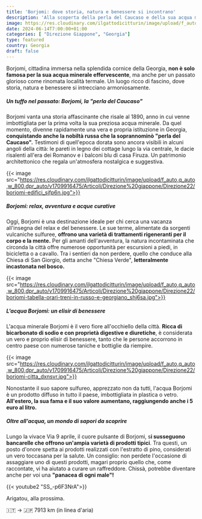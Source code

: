 ```yaml
---
title: 'Borjomi: dove storia, natura e benessere si incontrano'
description: 'Alla scoperta della perla del Caucaso e della sua acqua minerale di lusso'
image: https://res.cloudinary.com/ilgattodicitturin/image/upload/f_auto,q_auto,w_800,dpr_auto/v1713011125/Articoli/Direzione%20giappone/Direzione22/borjomi-acqua_qmbvno.jpg
date: 2024-06-14T7:00:00+01:00
categories: [ "Direzione Giappone", "Georgia"]
type: featured  
country: Georgia 
draft: false
---
```


Borjomi, cittadina immersa nella splendida cornice della Georgia, **non è solo famosa per la sua acqua minerale effervescente**, ma anche per un passato glorioso come rinomata località termale. Un luogo ricco di fascino, dove storia, natura e benessere si intrecciano armoniosamente.

##### Un tuffo nel passato: Borjomi, la "perla del Caucaso"

Borjomi vanta una storia affascinante che risale al 1890, anno in cui venne imbottigliata per la prima volta la sua preziosa acqua minerale. Da quel momento, divenne rapidamente una vera e propria istituzione in Georgia, **conquistando anche la nobiltà russa che la soprannominò "perla del Caucaso".**
Testimoni di quell'epoca dorata sono ancora visibili in alcuni angoli della città: le pareti in legno dei cottage lungo la via centrale, le dacie risalenti all'era dei Romanov e i balconi blu di casa Firuza. Un patrimonio architettonico che regala un'atmosfera nostalgica e suggestiva.

{{< image src="https://res.cloudinary.com/ilgattodicitturin/image/upload/f_auto,q_auto,w_800,dpr_auto/v1709916475/Articoli/Direzione%20giappone/Direzione22/borjomi-edifici_sjfp6n.jpg">}} 

##### Borjomi: relax, avventura e acque curative

Oggi, Borjomi è una destinazione ideale per chi cerca una vacanza all'insegna del relax e del benessere. Le sue terme, alimentate da sorgenti vulcaniche sulfuree, **offrono una varietà di trattamenti rigeneranti per il corpo e la mente.**
Per gli amanti dell'avventura, la natura incontaminata che circonda la città offre numerose opportunità per escursioni a piedi, in bicicletta o a cavallo. Tra i sentieri da non perdere, quello che conduce alla Chiesa di San Giorgio, detta anche "Chiesa Verde", **letteralmente incastonata nel bosco.**

{{< image src="https://res.cloudinary.com/ilgattodicitturin/image/upload/f_auto,q_auto,w_800,dpr_auto/v1709916475/Articoli/Direzione%20giappone/Direzione22/borjomi-tabella-orari-treni-in-russo-e-georgiano_shj6sa.jpg">}} 


##### L'acqua Borjomi: un elisir di benessere

L'acqua minerale Borjomi è il vero fiore all'occhiello della città. **Ricca di bicarbonato di sodio e con proprietà digestive e diuretiche**, è considerata un vero e proprio elisir di benessere, tanto che le persone accorrono in centro paese con numerose taniche e bottiglie da riempire.

{{< image src="https://res.cloudinary.com/ilgattodicitturin/image/upload/f_auto,q_auto,w_800,dpr_auto/v1709916475/Articoli/Direzione%20giappone/Direzione22/borjomi-citta_dxnsvr.jpg">}} 

Nonostante il suo sapore sulfureo, apprezzato non da tutti, l'acqua Borjomi è un prodotto diffuso in tutto il paese, imbottigliata in plastica o vetro. **All'estero, la sua fama e il suo valore aumentano, raggiungendo anche i 5 euro al litro.**

##### Oltre all'acqua, un mondo di sapori da scoprire

Lungo la vivace Via 9 aprile, il cuore pulsante di Borjomi, s**i susseguono bancarelle che offrono un'ampia varietà di prodotti tipici**. Tra questi, un posto d'onore spetta ai prodotti realizzati con l'estratto di pino, considerati un vero toccasana per la salute.
Un consiglio: non perdete l'occasione di assaggiare uno di questi prodotti, magari proprio quello che, come raccontate, vi ha aiutato a curare un raffreddore. Chissà, potrebbe diventare anche per voi una **"panacea di ogni male"!**

{{< youtube2 "SS_-p6F3NrA">}}

Arigatou, alla prossima.

🇮🇹 → 🇯🇵 7913 km (in linea d'aria)
